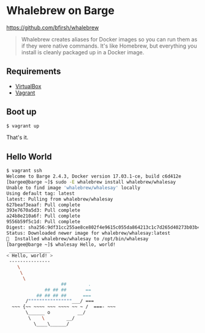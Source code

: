 # Whalebrew on Barge

https://github.com/bfirsh/whalebrew
> Whalebrew creates aliases for Docker images so you can run them as if they were native commands. It's like Homebrew, but everything you install is cleanly packaged up in a Docker image.

## Requirements

- [VirtualBox](https://www.virtualbox.org/)
- [Vagrant](https://www.vagrantup.com/)

## Boot up

```bash
$ vagrant up
```

That's it.

## Hello World

```bash
$ vagrant ssh
Welcome to Barge 2.4.3, Docker version 17.03.1-ce, build c6d412e
[bargee@barge ~]$ sudo -E whalebrew install whalebrew/whalesay
Unable to find image 'whalebrew/whalesay' locally
Using default tag: latest
latest: Pulling from whalebrew/whalesay
627beaf3eaaf: Pull complete
393e7670a5d3: Pull complete
a24b8e210a6f: Pull complete
9556b59f5c1d: Pull complete
Digest: sha256:9df31cc255ae8ce802f4e9615c055da864213c1c7d265d40273b03b4dc4f9b15
Status: Downloaded newer image for whalebrew/whalesay:latest
🐳  Installed whalebrew/whalesay to /opt/bin/whalesay
[bargee@barge ~]$ whalesay Hello, world!
 _______________
< Hello, world! >
 ---------------
    \
     \
      \
                    ##        .
              ## ## ##       ==
           ## ## ## ##      ===
       /""""""""""""""""___/ ===
  ~~~ {~~ ~~~~ ~~~ ~~~~ ~~ ~ /  ===- ~~~
       \______ o          __/
        \    \        __/
          \____\______/
```
